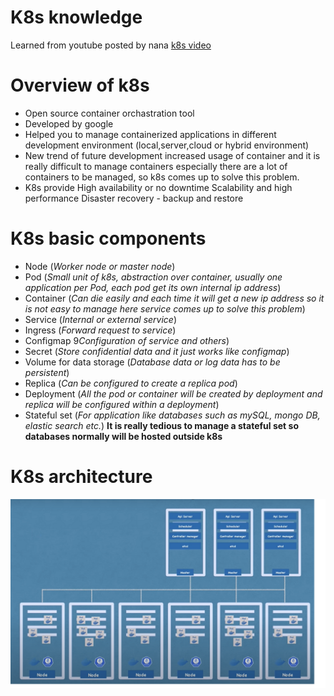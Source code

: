 # K8s knowledge
  Learned from youtube posted by nana  [k8s video](https://www.youtube.com/watch?v=X48VuDVv0do)  
# Overview of k8s
  - Open source container orchastration tool
  - Developed by google
  - Helped you to manage containerized applications in different development environment (local,server,cloud or hybrid environment)
  - New trend of future development increased usage of container and it is really difficult to manage containers especially there are a lot of containers to be managed, so k8s comes up to solve this problem.
  - K8s provide 
        High availability or no downtime
        Scalability and high performance
        Disaster recovery - backup and restore
# K8s basic components
  - Node  (*Worker node or master node*)
  - Pod (*Small unit of k8s, abstraction over container, usually one application per Pod, each pod get its own internal ip address*)
  - Container (*Can die easily and each time it will get a new ip address so it is not easy to manage here service comes up to solve this problem*)
  - Service (*Internal or external service*)
  - Ingress (*Forward request to service*)
  - Configmap 9*Configuration of service and others*)
  - Secret (*Store confidential data and it just works like configmap*)
  - Volume for data storage (*Database data or log data has to be persistent*)
  - Replica (*Can be configured to create a replica pod*)
  - Deployment (*All the pod or container will be created by deployment and replica will be configured within a deployment*)
  - Stateful set (*For application like databases such as mySQL, mongo DB, elastic search etc.*)  **It is really tedious to manage a stateful set so databases normally will be hosted outside k8s**      
# K8s architecture  
![k8s_architecture](./images/k8s_architecture.png)
  
